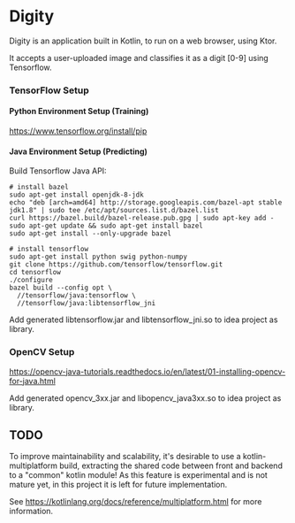 # Digity

Digity is an application built in Kotlin, to run on a web browser, using Ktor.

It accepts a user-uploaded image and classifies it as a digit [0-9] using Tensorflow.


### TensorFlow Setup
#### Python Environment Setup (Training)
https://www.tensorflow.org/install/pip

#### Java Environment Setup (Predicting)

Build Tensorflow Java API:

    # install bazel
    sudo apt-get install openjdk-8-jdk
    echo "deb [arch=amd64] http://storage.googleapis.com/bazel-apt stable jdk1.8" | sudo tee /etc/apt/sources.list.d/bazel.list
    curl https://bazel.build/bazel-release.pub.gpg | sudo apt-key add -
    sudo apt-get update && sudo apt-get install bazel
    sudo apt-get install --only-upgrade bazel
    
    # install tensorflow
    sudo apt-get install python swig python-numpy
    git clone https://github.com/tensorflow/tensorflow.git
    cd tensorflow
    ./configure
    bazel build --config opt \
      //tensorflow/java:tensorflow \
      //tensorflow/java:libtensorflow_jni

Add generated libtensorflow.jar and libtensorflow_jni.so to idea project as library.

### OpenCV Setup
https://opencv-java-tutorials.readthedocs.io/en/latest/01-installing-opencv-for-java.html

Add generated opencv_3xx.jar and libopencv_java3xx.so to idea project as library.

## TODO
To improve maintainability and scalability, it's desirable to use a kotlin-multiplatform build, 
extracting the shared code between front and backend to a "common" kotlin module!
As this feature is experimental and is not mature yet, in this project it is left for future implementation.

See https://kotlinlang.org/docs/reference/multiplatform.html for more information.